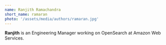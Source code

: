```yaml
---
name: Ranjith Ramachandra
short_name: ramaran
photo: '/assets/media/authors/ramaran.jpg'
---
```


**Ranjith** is an Engineering Manager working on OpenSearch at Amazon Web Services.
